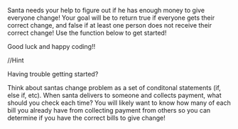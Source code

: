 Santa needs your help to figure out if he has enough money to give everyone change!
Your goal will be to return true if everyone gets their correct change, and false if at least one person does not receive their correct change! Use the function below to get started!

Good luck and happy coding!!

//Hint

Having trouble getting started?

Think about santas change problem as a set of conditonal statements (if, else if, etc). 
When santa delivers to someone and collects payment, what should you check each time? 
You will likely want to know how many of each bill you already have from collecting payment from others so you can determine if you have the correct bills to give change!